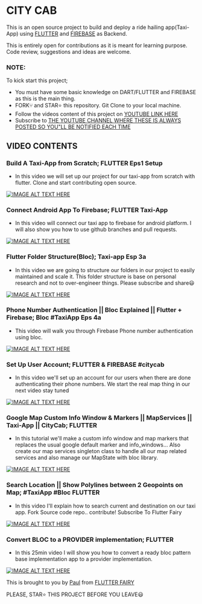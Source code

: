 # CITY CAB

This is an open source project to build and deploy a ride hailing app(Taxi-App) using [FLUTTER](https://flutter.dev) and [FIREBASE](https://firebase.com) as Backend.

This is entirely open for contributions as it is meant for learning purpose. Code review, suggestions and ideas are welcome.

### NOTE:
To kick start this project;
- You must have some basic knowledge on DART/FLUTTER and FIREBASE as this is the main thing.
- FORK⑂ and STAR⭐️ this repository. Git Clone to your local machine.
- Follow the videos content of this project on [YOUTUBE LINK HERE](https://www.youtube.com/channel/UC1fuQBjVLSqwk-PgdeeMAyQ)
- Subscribe to [THE YOUTUBE CHANNEL WHERE THESE IS ALWAYS POSTED SO YOU"LL BE NOTIFIED EACH TIME](https://www.youtube.com/FlutterFairy?sub_confirmation=1)

## VIDEO CONTENTS

### Build A Taxi-App from Scratch; FLUTTER Eps1 Setup
- In this video we will set up our project for our taxi-app from scratch with flutter. Clone and start contributing open source.

[![IMAGE ALT TEXT HERE](https://img.youtube.com/vi/tGqkQgzom_M/0.jpg)](https://www.youtube.com/watch?v=tGqkQgzom_M)

### Connect Android App To Firebase; FLUTTER Taxi-App
- In this video will connect our taxi app to firebase for android platform. I will also show you how to use github branches and pull requests.

[![IMAGE ALT TEXT HERE](https://img.youtube.com/vi/YIHSq8lUGUQ/0.jpg)](https://www.youtube.com/watch?v=YIHSq8lUGUQ)

### Flutter Folder Structure(Bloc); Taxi-app Esp 3a
- In this video we are going to structure our folders in our project to easily maintained and scale it. This folder structure is base on personal research and not
  to over-engineer things.
  Please subscribe and share😃

[![IMAGE ALT TEXT HERE](https://img.youtube.com/vi/v2vVPct5r98/0.jpg)](https://www.youtube.com/watch?v=v2vVPct5r98)


### Phone Number Authentication || Bloc Explained || Flutter + Firebase; Bloc #TaxiApp Eps 4a
- This video will walk you through Firebase Phone number authentication using bloc.

[![IMAGE ALT TEXT HERE](https://img.youtube.com/vi/q-2WiLb4ytc/0.jpg)](https://www.youtube.com/watch?v=q-2WiLb4ytc)

### Set Up User Account; FLUTTER & FIREBASE #citycab
- In this video we'll set up an account for our users when there are done authenticating their phone numbers. We start the real map thing in our next video stay  tuned 

[![IMAGE ALT TEXT HERE](https://img.youtube.com/vi/_g1Cf1O4lPs/0.jpg)](https://www.youtube.com/watch?v=_g1Cf1O4lPs)

### Google Map Custom Info Window & Markers || MapServices || Taxi-App || CityCab; FLUTTER
- In this tutorial we'll make a custom info window and map markers that replaces the usual google default marker and info_windows... Also create our map services singleton class to handle all our map related services and also manage our MapState with bloc library.

[![IMAGE ALT TEXT HERE](https://img.youtube.com/vi/Qf32xLJR1V0/0.jpg)](https://www.youtube.com/watch?v=Qf32xLJR1V0)

### Search Location || Show Polylines between 2 Geopoints on Map; #TaxiApp #Bloc FLUTTER
- In this video I'll explain how to search current and destination on our taxi app. Fork Source code repo.. contribute!
Subscribe To Flutter Fairy

[![IMAGE ALT TEXT HERE](https://img.youtube.com/vi/EIFhoAEwUeA/0.jpg)](https://www.youtube.com/watch?v=EIFhoAEwUeA)

### Convert BLOC to a PROVIDER implementation; FLUTTER
- In this 25min video I will show you how to convert a ready bloc pattern base implementation app to a provider implementation.

[![IMAGE ALT TEXT HERE](https://img.youtube.com/vi/UyUv9Mphd0E/0.jpg)](https://www.youtube.com/watch?v=UyUv9Mphd0E)

This is brought to you by [Paul](https://twitter.com/edeme_kong) from [FLUTTER FAIRY](https://www.youtube.com/channel/UC1fuQBjVLSqwk-PgdeeMAyQ)

PLEASE, STAR⭐️ THIS PROJECT BEFORE YOU LEAVE😃


